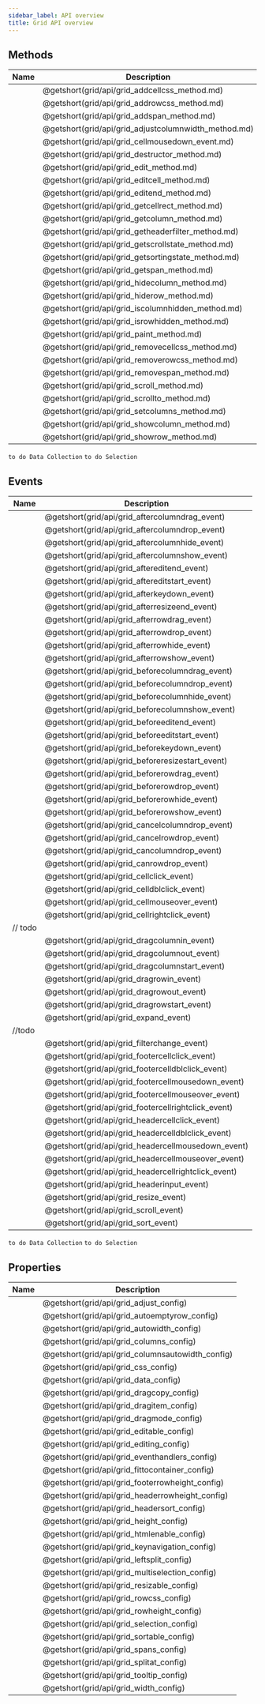 ```yaml
---
sidebar_label: API overview
title: Grid API overview
---
```


## Methods

| Name                                          | Description                                          |
| --------------------------------------------- | ---------------------------------------------------- |
| [](grid/api/grid_addcellcss_method.md)        | @getshort(grid/api/grid_addcellcss_method.md)        |
| [](grid/api/grid_addrowcss_method.md)         | @getshort(grid/api/grid_addrowcss_method.md)         |
| [](grid/api/grid_addspan_method.md)           | @getshort(grid/api/grid_addspan_method.md)           |
| [](grid/api/grid_adjustcolumnwidth_method.md) | @getshort(grid/api/grid_adjustcolumnwidth_method.md) |
| [](grid/api/grid_cellmousedown_event.md)      | @getshort(grid/api/grid_cellmousedown_event.md)      |
| [](grid/api/grid_destructor_method.md)        | @getshort(grid/api/grid_destructor_method.md)        |
| [](grid/api/grid_edit_method.md)              | @getshort(grid/api/grid_edit_method.md)              |
| [](grid/api/grid_editcell_method.md)          | @getshort(grid/api/grid_editcell_method.md)          |
| [](grid/api/grid_editend_method.md)           | @getshort(grid/api/grid_editend_method.md)           |
| [](grid/api/grid_getcellrect_method.md)       | @getshort(grid/api/grid_getcellrect_method.md)       |
| [](grid/api/grid_getcolumn_method.md)         | @getshort(grid/api/grid_getcolumn_method.md)         |
| [](grid/api/grid_getheaderfilter_method.md)   | @getshort(grid/api/grid_getheaderfilter_method.md)   |
| [](grid/api/grid_getscrollstate_method.md)    | @getshort(grid/api/grid_getscrollstate_method.md)    |
| [](grid/api/grid_getsortingstate_method.md)   | @getshort(grid/api/grid_getsortingstate_method.md)   |
| [](grid/api/grid_getspan_method.md)           | @getshort(grid/api/grid_getspan_method.md)           |
| [](grid/api/grid_hidecolumn_method.md)        | @getshort(grid/api/grid_hidecolumn_method.md)        |
| [](grid/api/grid_hiderow_method.md)           | @getshort(grid/api/grid_hiderow_method.md)           |
| [](grid/api/grid_iscolumnhidden_method.md)    | @getshort(grid/api/grid_iscolumnhidden_method.md)    |
| [](grid/api/grid_isrowhidden_method.md)       | @getshort(grid/api/grid_isrowhidden_method.md)       |
| [](grid/api/grid_paint_method.md)             | @getshort(grid/api/grid_paint_method.md)             |
| [](grid/api/grid_removecellcss_method.md)     | @getshort(grid/api/grid_removecellcss_method.md)     |
| [](grid/api/grid_removerowcss_method.md)      | @getshort(grid/api/grid_removerowcss_method.md)      |
| [](grid/api/grid_removespan_method.md)        | @getshort(grid/api/grid_removespan_method.md)        |
| [](grid/api/grid_scroll_method.md)            | @getshort(grid/api/grid_scroll_method.md)            |
| [](grid/api/grid_scrollto_method.md)          | @getshort(grid/api/grid_scrollto_method.md)          |
| [](grid/api/grid_setcolumns_method.md)        | @getshort(grid/api/grid_setcolumns_method.md)        |
| [](grid/api/grid_showcolumn_method.md)        | @getshort(grid/api/grid_showcolumn_method.md)        |
| [](grid/api/grid_showrow_method.md)           | @getshort(grid/api/grid_showrow_method.md)           |

`to do Data Collection`
`to do Selection`

## Events

| Name                                         | Description                                         |
| -------------------------------------------- | --------------------------------------------------- |
| [](grid/api/grid_aftercolumndrag_event)      | @getshort(grid/api/grid_aftercolumndrag_event)      |
| [](grid/api/grid_aftercolumndrop_event)      | @getshort(grid/api/grid_aftercolumndrop_event)      |
| [](grid/api/grid_aftercolumnhide_event)      | @getshort(grid/api/grid_aftercolumnhide_event)      |
| [](grid/api/grid_aftercolumnshow_event)      | @getshort(grid/api/grid_aftercolumnshow_event)      |
| [](grid/api/grid_aftereditend_event)         | @getshort(grid/api/grid_aftereditend_event)         |
| [](grid/api/grid_aftereditstart_event)       | @getshort(grid/api/grid_aftereditstart_event)       |
| [](grid/api/grid_afterkeydown_event)         | @getshort(grid/api/grid_afterkeydown_event)         |
| [](grid/api/grid_afterresizeend_event)       | @getshort(grid/api/grid_afterresizeend_event)       |
| [](grid/api/grid_afterrowdrag_event)         | @getshort(grid/api/grid_afterrowdrag_event)         |
| [](grid/api/grid_afterrowdrop_event)         | @getshort(grid/api/grid_afterrowdrop_event)         |
| [](grid/api/grid_afterrowhide_event)         | @getshort(grid/api/grid_afterrowhide_event)         |
| [](grid/api/grid_afterrowshow_event)         | @getshort(grid/api/grid_afterrowshow_event)         |
| [](grid/api/grid_beforecolumndrag_event)     | @getshort(grid/api/grid_beforecolumndrag_event)     |
| [](grid/api/grid_beforecolumndrop_event)     | @getshort(grid/api/grid_beforecolumndrop_event)     |
| [](grid/api/grid_beforecolumnhide_event)     | @getshort(grid/api/grid_beforecolumnhide_event)     |
| [](grid/api/grid_beforecolumnshow_event)     | @getshort(grid/api/grid_beforecolumnshow_event)     |
| [](grid/api/grid_beforeeditend_event)        | @getshort(grid/api/grid_beforeeditend_event)        |
| [](grid/api/grid_beforeeditstart_event)      | @getshort(grid/api/grid_beforeeditstart_event)      |
| [](grid/api/grid_beforekeydown_event)        | @getshort(grid/api/grid_beforekeydown_event)        |
| [](grid/api/grid_beforeresizestart_event)    | @getshort(grid/api/grid_beforeresizestart_event)    |
| [](grid/api/grid_beforerowdrag_event)        | @getshort(grid/api/grid_beforerowdrag_event)        |
| [](grid/api/grid_beforerowdrop_event)        | @getshort(grid/api/grid_beforerowdrop_event)        |
| [](grid/api/grid_beforerowhide_event)        | @getshort(grid/api/grid_beforerowhide_event)        |
| [](grid/api/grid_beforerowshow_event)        | @getshort(grid/api/grid_beforerowshow_event)        |
| [](grid/api/grid_cancelcolumndrop_event)     | @getshort(grid/api/grid_cancelcolumndrop_event)     |
| [](grid/api/grid_cancelrowdrop_event)        | @getshort(grid/api/grid_cancelrowdrop_event)        |
| [](grid/api/grid_cancolumndrop_event)        | @getshort(grid/api/grid_cancolumndrop_event)        |
| [](grid/api/grid_canrowdrop_event)           | @getshort(grid/api/grid_canrowdrop_event)           |
| [](grid/api/grid_cellclick_event)            | @getshort(grid/api/grid_cellclick_event)            |
| [](grid/api/grid_celldblclick_event)         | @getshort(grid/api/grid_celldblclick_event)         |
| [](grid/api/grid_cellmouseover_event)        | @getshort(grid/api/grid_cellmouseover_event)        |
| [](grid/api/grid_cellrightclick_event)       | @getshort(grid/api/grid_cellrightclick_event)       |
| [](grid/api/grid_data_object)  // todo       |                                                     |
| [](grid/api/grid_dragcolumnin_event)         | @getshort(grid/api/grid_dragcolumnin_event)         |
| [](grid/api/grid_dragcolumnout_event)        | @getshort(grid/api/grid_dragcolumnout_event)        |
| [](grid/api/grid_dragcolumnstart_event)      | @getshort(grid/api/grid_dragcolumnstart_event)      |
| [](grid/api/grid_dragrowin_event)            | @getshort(grid/api/grid_dragrowin_event)            |
| [](grid/api/grid_dragrowout_event)           | @getshort(grid/api/grid_dragrowout_event)           |
| [](grid/api/grid_dragrowstart_event)         | @getshort(grid/api/grid_dragrowstart_event)         |
| [](grid/api/grid_expand_event)               | @getshort(grid/api/grid_expand_event)               |
| [](grid/api/grid_export_object)  //todo      |                                                     |
| [](grid/api/grid_filterchange_event)         | @getshort(grid/api/grid_filterchange_event)         |
| [](grid/api/grid_footercellclick_event)      | @getshort(grid/api/grid_footercellclick_event)      |
| [](grid/api/grid_footercelldblclick_event)   | @getshort(grid/api/grid_footercelldblclick_event)   |
| [](grid/api/grid_footercellmousedown_event)  | @getshort(grid/api/grid_footercellmousedown_event)  |
| [](grid/api/grid_footercellmouseover_event)  | @getshort(grid/api/grid_footercellmouseover_event)  |
| [](grid/api/grid_footercellrightclick_event) | @getshort(grid/api/grid_footercellrightclick_event) |
| [](grid/api/grid_headercellclick_event)      | @getshort(grid/api/grid_headercellclick_event)      |
| [](grid/api/grid_headercelldblclick_event)   | @getshort(grid/api/grid_headercelldblclick_event)   |
| [](grid/api/grid_headercellmousedown_event)  | @getshort(grid/api/grid_headercellmousedown_event)  |
| [](grid/api/grid_headercellmouseover_event)  | @getshort(grid/api/grid_headercellmouseover_event)  |
| [](grid/api/grid_headercellrightclick_event) | @getshort(grid/api/grid_headercellrightclick_event) |
| [](grid/api/grid_headerinput_event)          | @getshort(grid/api/grid_headerinput_event)          |
| [](grid/api/grid_resize_event)               | @getshort(grid/api/grid_resize_event)               |
| [](grid/api/grid_scroll_event)               | @getshort(grid/api/grid_scroll_event)               |
| [](grid/api/grid_sort_event)                 | @getshort(grid/api/grid_sort_event)                 |

`to do Data Collection`
`to do Selection`

## Properties

| Name                                      | Description                                      |
| ----------------------------------------- | ------------------------------------------------ |
| [](grid/api/grid_adjust_config)           | @getshort(grid/api/grid_adjust_config)           |
| [](grid/api/grid_autoemptyrow_config)     | @getshort(grid/api/grid_autoemptyrow_config)     |
| [](grid/api/grid_autowidth_config)        | @getshort(grid/api/grid_autowidth_config)        |
| [](grid/api/grid_columns_config)          | @getshort(grid/api/grid_columns_config)          |
| [](grid/api/grid_columnsautowidth_config) | @getshort(grid/api/grid_columnsautowidth_config) |
| [](grid/api/grid_css_config)              | @getshort(grid/api/grid_css_config)              |
| [](grid/api/grid_data_config)             | @getshort(grid/api/grid_data_config)             |
| [](grid/api/grid_dragcopy_config)         | @getshort(grid/api/grid_dragcopy_config)         |
| [](grid/api/grid_dragitem_config)         | @getshort(grid/api/grid_dragitem_config)         |
| [](grid/api/grid_dragmode_config)         | @getshort(grid/api/grid_dragmode_config)         |
| [](grid/api/grid_editable_config)         | @getshort(grid/api/grid_editable_config)         |
| [](grid/api/grid_editing_config)          | @getshort(grid/api/grid_editing_config)          |
| [](grid/api/grid_eventhandlers_config)    | @getshort(grid/api/grid_eventhandlers_config)    |
| [](grid/api/grid_fittocontainer_config)   | @getshort(grid/api/grid_fittocontainer_config)   |
| [](grid/api/grid_footerrowheight_config)  | @getshort(grid/api/grid_footerrowheight_config)  |
| [](grid/api/grid_headerrowheight_config)  | @getshort(grid/api/grid_headerrowheight_config)  |
| [](grid/api/grid_headersort_config)       | @getshort(grid/api/grid_headersort_config)       |
| [](grid/api/grid_height_config)           | @getshort(grid/api/grid_height_config)           |
| [](grid/api/grid_htmlenable_config)       | @getshort(grid/api/grid_htmlenable_config)       |
| [](grid/api/grid_keynavigation_config)    | @getshort(grid/api/grid_keynavigation_config)    |
| [](grid/api/grid_leftsplit_config)        | @getshort(grid/api/grid_leftsplit_config)        |
| [](grid/api/grid_multiselection_config)   | @getshort(grid/api/grid_multiselection_config)   |
| [](grid/api/grid_resizable_config)        | @getshort(grid/api/grid_resizable_config)        |
| [](grid/api/grid_rowcss_config)           | @getshort(grid/api/grid_rowcss_config)           |
| [](grid/api/grid_rowheight_config)        | @getshort(grid/api/grid_rowheight_config)        |
| [](grid/api/grid_selection_config)        | @getshort(grid/api/grid_selection_config)        |
| [](grid/api/grid_sortable_config)         | @getshort(grid/api/grid_sortable_config)         |
| [](grid/api/grid_spans_config)            | @getshort(grid/api/grid_spans_config)            |
| [](grid/api/grid_splitat_config)          | @getshort(grid/api/grid_splitat_config)          |
| [](grid/api/grid_tooltip_config)          | @getshort(grid/api/grid_tooltip_config)          |
| [](grid/api/grid_width_config)            | @getshort(grid/api/grid_width_config)            |
